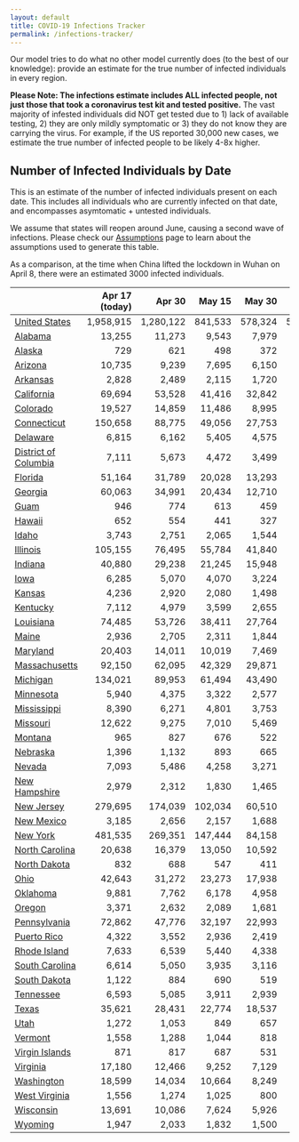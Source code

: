 ```yaml
---
layout: default
title: COVID-19 Infections Tracker
permalink: /infections-tracker/
---
```


Our model tries to do what no other model currently does (to the best of our knowledge): provide an estimate for the true number of infected individuals in every region.

**Please Note: The infections estimate includes ALL infected people, not just those that took a coronavirus test kit and tested positive.** The vast majority of infested individuals did NOT get tested due to 1) lack of available testing, 2) they are only mildly symptomatic or 3) they do not know they are carrying the virus. For example, if the US reported 30,000 new cases, we estimate the true number of infected people to be likely 4-8x higher.

## Number of Infected Individuals by Date
This is an estimate of the number of infected individuals present on each date. This includes all individuals who are currently infected on that date, and encompasses asymtomatic + untested individuals.

We assume that states will reopen around June, causing a second wave of infections. Please check our [Assumptions](/about#assumptions) page to learn about the assumptions used to generate this table.

As a comparison, at the time when China lifted the lockdown in Wuhan on April 8, there were an estimated 3000 infected individuals.

|                                |   Apr 17 (today) |    Apr 30 |   May 15 |   May 30 |   Jun 15 |   Jun 30 |   Jul 15 |    Jul 30 |
|--------------------------------|-----------------:|----------:|---------:|---------:|---------:|---------:|---------:|---------:|
| [United States](/us)           |        1,958,915 | 1,280,122 |  841,533 |  578,324 |  524,664 |  614,627 |  801,732 | 1,117,411 |
| [Alabama](/us-al)              |           13,255 |    11,273 |    9,543 |    7,979 |    8,366 |   10,525 |   14,447 |    21,282 |
| [Alaska](/us-ak)               |              729 |       621 |      498 |      372 |      344 |      297 |      233 |       205 |
| [Arizona](/us-az)              |           10,735 |     9,239 |    7,695 |    6,150 |    5,549 |    5,555 |    5,914 |     6,905 |
| [Arkansas](/us-ar)             |            2,828 |     2,489 |    2,115 |    1,720 |    1,583 |    1,611 |    1,730 |     2,038 |
| [California](/us-ca)           |           69,694 |    53,528 |   41,416 |   32,842 |   37,098 |   54,340 |   85,442 |   138,185 |
| [Colorado](/us-co)             |           19,527 |    14,859 |   11,486 |    8,995 |    9,314 |   11,985 |   16,857 |    24,997 |
| [Connecticut](/us-ct)          |          150,658 |    88,775 |   49,056 |   27,753 |   17,769 |   14,394 |   13,460 |    14,066 |
| [Delaware](/us-de)             |            6,815 |     6,162 |    5,405 |    4,575 |    4,643 |    5,545 |    7,109 |     9,566 |
| [District of Columbia](/us-dc) |            7,111 |     5,673 |    4,472 |    3,499 |    3,317 |    3,778 |    4,657 |     6,030 |
| [Florida](/us-fl)              |           51,164 |    31,789 |   20,028 |   13,293 |   10,023 |    9,395 |   10,063 |    11,760 |
| [Georgia](/us-ga)              |           60,063 |    34,991 |   20,434 |   12,710 |    9,065 |    8,220 |    8,532 |     9,628 |
| [Guam](/us-gu)                 |              946 |       774 |      613 |      459 |      453 |      460 |      461 |       505 |
| [Hawaii](/us-hi)               |              652 |       554 |      441 |      327 |      337 |      311 |      246 |       215 |
| [Idaho](/us-id)                |            3,743 |     2,751 |    2,065 |    1,544 |    1,425 |    1,456 |    1,536 |     1,778 |
| [Illinois](/us-il)             |          105,155 |    76,495 |   55,784 |   41,840 |   40,497 |   50,108 |   68,229 |    96,865 |
| [Indiana](/us-in)              |           40,880 |    29,238 |   21,245 |   15,948 |   15,544 |   19,211 |   26,172 |    37,516 |
| [Iowa](/us-ia)                 |            6,285 |     5,070 |    4,070 |    3,224 |    2,837 |    2,823 |    3,009 |     3,507 |
| [Kansas](/us-ks)               |            4,236 |     2,920 |    2,080 |    1,498 |    1,326 |    1,321 |    1,409 |     1,654 |
| [Kentucky](/us-ky)             |            7,112 |     4,979 |    3,599 |    2,655 |    2,280 |    2,248 |    2,405 |     2,820 |
| [Louisiana](/us-la)            |           74,485 |    53,726 |   38,411 |   27,764 |   26,055 |   30,505 |   38,091 |    48,544 |
| [Maine](/us-me)                |            2,936 |     2,705 |    2,311 |    1,844 |    1,767 |    1,834 |    1,934 |     2,231 |
| [Maryland](/us-md)             |           20,403 |    14,011 |   10,019 |    7,469 |    7,489 |    9,302 |   12,651 |    18,487 |
| [Massachusetts](/us-ma)        |           92,150 |    62,095 |   42,329 |   29,871 |   26,945 |   30,390 |   37,354 |    48,308 |
| [Michigan](/us-mi)             |          134,021 |    89,953 |   61,494 |   43,490 |   40,655 |   47,497 |   59,641 |    77,719 |
| [Minnesota](/us-mn)            |            5,940 |     4,375 |    3,322 |    2,577 |    2,709 |    3,472 |    4,862 |     7,394 |
| [Mississippi](/us-ms)          |            8,390 |     6,271 |    4,801 |    3,753 |    3,808 |    4,744 |    6,502 |     9,588 |
| [Missouri](/us-mo)             |           12,622 |     9,275 |    7,010 |    5,469 |    5,477 |    6,832 |    9,483 |    14,195 |
| [Montana](/us-mt)              |              965 |       827 |      676 |      522 |      534 |      575 |      611 |       714 |
| [Nebraska](/us-ne)             |            1,396 |     1,132 |      893 |      665 |      632 |      559 |      440 |       385 |
| [Nevada](/us-nv)               |            7,093 |     5,486 |    4,258 |    3,271 |    2,826 |    2,755 |    2,899 |     3,341 |
| [New Hampshire](/us-nh)        |            2,979 |     2,312 |    1,830 |    1,465 |    1,522 |    1,922 |    2,653 |     3,947 |
| [New Jersey](/us-nj)           |          279,695 |   174,039 |  102,034 |   60,510 |   43,077 |   40,114 |   42,071 |    46,778 |
| [New Mexico](/us-nm)           |            3,185 |     2,656 |    2,157 |    1,688 |    1,547 |    1,579 |    1,687 |     1,975 |
| [New York](/us-ny)             |          481,535 |   269,351 |  147,444 |   84,158 |   73,082 |   88,257 |  117,035 |   162,143 |
| [North Carolina](/us-nc)       |           20,638 |    16,379 |   13,050 |   10,592 |   10,686 |   13,347 |   18,590 |    27,899 |
| [North Dakota](/us-nd)         |              832 |       688 |      547 |      411 |      375 |      325 |      256 |       224 |
| [Ohio](/us-oh)                 |           42,643 |    31,272 |   23,273 |   17,938 |   17,401 |   21,272 |   29,122 |    42,715 |
| [Oklahoma](/us-ok)             |            9,881 |     7,762 |    6,178 |    4,958 |    5,072 |    6,330 |    8,697 |    12,857 |
| [Oregon](/us-or)               |            3,371 |     2,632 |    2,089 |    1,681 |    1,720 |    2,172 |    3,064 |     4,687 |
| [Pennsylvania](/us-pa)         |           72,862 |    47,776 |   32,197 |   22,993 |   21,318 |   25,485 |   34,108 |    48,645 |
| [Puerto Rico](/us-pr)          |            4,322 |     3,552 |    2,936 |    2,419 |    2,536 |    3,224 |    4,520 |     6,864 |
| [Rhode Island](/us-ri)         |            7,633 |     6,539 |    5,440 |    4,338 |    4,733 |    5,910 |    7,578 |    10,280 |
| [South Carolina](/us-sc)       |            6,614 |     5,050 |    3,935 |    3,116 |    3,195 |    4,026 |    5,628 |     8,518 |
| [South Dakota](/us-sd)         |            1,122 |       884 |      690 |      519 |      490 |      498 |      528 |       618 |
| [Tennessee](/us-tn)            |            6,593 |     5,085 |    3,911 |    2,939 |    3,349 |    4,443 |    6,190 |     9,409 |
| [Texas](/us-tx)                |           35,621 |    28,431 |   22,774 |   18,537 |   18,398 |   22,878 |   32,214 |    49,015 |
| [Utah](/us-ut)                 |            1,272 |     1,053 |      849 |      657 |      620 |      641 |      689 |       817 |
| [Vermont](/us-vt)              |            1,558 |     1,288 |    1,044 |      818 |      745 |      746 |      784 |       903 |
| [Virgin Islands](/us-vi)       |              871 |       817 |      687 |      531 |      651 |      863 |    1,103 |     1,476 |
| [Virginia](/us-va)             |           17,180 |    12,466 |    9,252 |    7,129 |    6,958 |    8,586 |   11,958 |    17,948 |
| [Washington](/us-wa)           |           18,599 |    14,034 |   10,664 |    8,249 |    8,232 |   10,447 |   14,816 |    22,261 |
| [West Virginia](/us-wv)        |            1,556 |     1,274 |    1,025 |      800 |      755 |      786 |      844 |       996 |
| [Wisconsin](/us-wi)            |           13,691 |    10,086 |    7,624 |    5,926 |    5,925 |    7,357 |   10,165 |    15,131 |
| [Wyoming](/us-wy)              |            1,947 |     2,033 |    1,832 |    1,500 |    1,262 |    1,079 |      849 |       721 |


